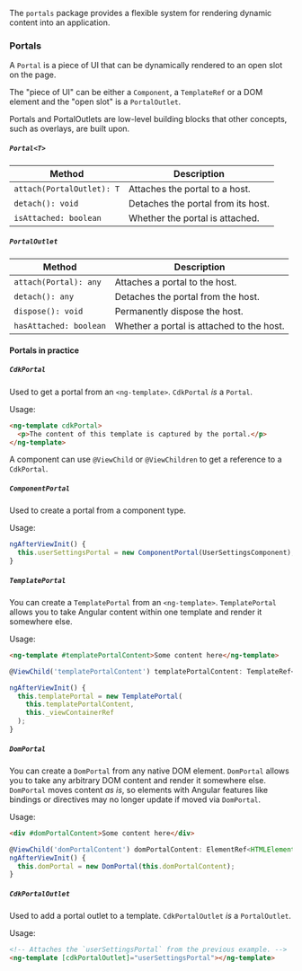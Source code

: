 The `portals` package provides a flexible system for rendering dynamic content into an application.

### Portals
A `Portal` is a piece of UI that can be dynamically rendered to an open slot on the page.

The "piece of UI" can be either a `Component`, a `TemplateRef` or a DOM element and the "open slot" is
a `PortalOutlet`.

Portals and PortalOutlets are low-level building blocks that other concepts, such as overlays, are
built upon.

<!-- example(cdk-portal-overview) -->

##### `Portal<T>`
| Method                      | Description                         |
| --------------------------- | ----------------------------------- |
| `attach(PortalOutlet): T`   | Attaches the portal to a host.      |
| `detach(): void`            | Detaches the portal from its host.  |
| `isAttached: boolean`       | Whether the portal is attached.     |

##### `PortalOutlet`
| Method                  | Description                                 |
| ----------------------- | ------------------------------------------- |
| `attach(Portal): any`   | Attaches a portal to the host.              |
| `detach(): any`         | Detaches the portal from the host.          |
| `dispose(): void`       | Permanently dispose the host.               |
| `hasAttached: boolean`  | Whether a portal is attached to the host.   |


#### Portals in practice

##### `CdkPortal`
Used to get a portal from an `<ng-template>`. `CdkPortal` *is* a `Portal`.

Usage:
```html
<ng-template cdkPortal>
  <p>The content of this template is captured by the portal.</p>
</ng-template>
```

A component can use `@ViewChild` or `@ViewChildren` to get a reference to a
`CdkPortal`.

##### `ComponentPortal`
Used to create a portal from a component type.

Usage:
```ts
ngAfterViewInit() {
  this.userSettingsPortal = new ComponentPortal(UserSettingsComponent);
}
```

##### `TemplatePortal`
You can create a `TemplatePortal` from an `<ng-template>`. `TemplatePortal` allows you to take Angular content within one template and render it somewhere else.

Usage:
```html
<ng-template #templatePortalContent>Some content here</ng-template>
```

```ts
@ViewChild('templatePortalContent') templatePortalContent: TemplateRef<unknown>;

ngAfterViewInit() {
  this.templatePortal = new TemplatePortal(
    this.templatePortalContent,
    this._viewContainerRef
  );
}
```

##### `DomPortal`
You can create a `DomPortal` from any native DOM element. `DomPortal` allows you to take any arbitrary DOM content and render it somewhere else. `DomPortal` moves content _as is_, so elements with Angular features like bindings or directives may no longer update if moved via `DomPortal`.

Usage:
```html
<div #domPortalContent>Some content here</div>
```

```ts
@ViewChild('domPortalContent') domPortalContent: ElementRef<HTMLElement>;
ngAfterViewInit() {
  this.domPortal = new DomPortal(this.domPortalContent);
}
```


##### `CdkPortalOutlet`
Used to add a portal outlet to a template. `CdkPortalOutlet` *is* a `PortalOutlet`.

Usage:
```html
<!-- Attaches the `userSettingsPortal` from the previous example. -->
<ng-template [cdkPortalOutlet]="userSettingsPortal"></ng-template>
```
